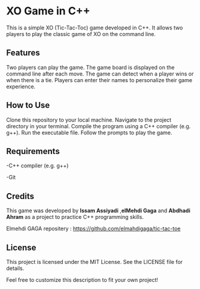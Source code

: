 # XO Game in C++ #


This is a simple XO (Tic-Tac-Toc) game developed in C++. It allows two players to play the classic game of XO on the command line.

## Features ##

Two players can play the game.
The game board is displayed on the command line after each move.
The game can detect when a player wins or when there is a tie.
Players can enter their names to personalize their game experience.

## How to Use ##

Clone this repository to your local machine.
Navigate to the project directory in your terminal.
Compile the program using a C++ compiler (e.g. g++).
Run the executable file.
Follow the prompts to play the game.

## Requirements ##

-C++ compiler (e.g. g++)

-Git

## Credits ##

This game was developed by **Issam Assiyadi** ,**elMehdi Gaga** and **Abdhadi Ahram**  as a  project to practice C++ programming skills.

Elmehdi GAGA repositery : https://github.com/elmahdigaga/tic-tac-toe
## License ##

This project is licensed under the MIT License. See the LICENSE file for details.

Feel free to customize this description to fit your own project!

